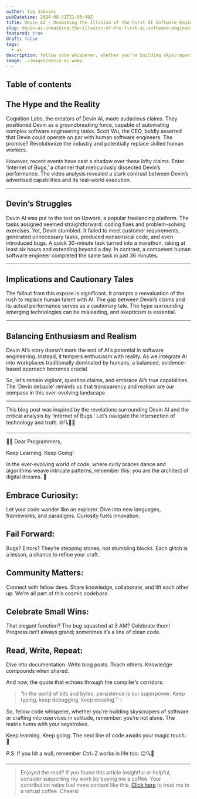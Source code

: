 ```yaml
---
author: Yug Jadvani
pubDatetime: 2024-08-31T21:06:49Z
title: Devin AI - Unmasking the Illusion of the First AI Software Engineer 🤖🔍👨‍💻
slug: devin-ai-unmasking-the-illusion-of-the-first-ai-software-engineer
featured: true
draft: false
tags:
  - ai
description: fellow code whisperer, whether you’re building skyscrapers of software or crafting microservices in solitude, remember you’re not alone.
image: ./images/devin-ai.webp
---
```


## Table of contents

## The Hype and the Reality
Cognition Labs, the creators of Devin AI, made audacious claims. They positioned Devin as a groundbreaking force, capable of automating complex software engineering tasks. Scott Wu, the CEO, boldly asserted that Devin could operate on par with human software engineers. The promise? Revolutionize the industry and potentially replace skilled human workers.

However, recent events have cast a shadow over these lofty claims. Enter ‘Internet of Bugs,’ a channel that meticulously dissected Devin’s performance. The video analysis revealed a stark contrast between Devin’s advertised capabilities and its real-world execution.

---

## Devin’s Struggles

Devin AI was put to the test on Upwork, a popular freelancing platform. The tasks assigned seemed straightforward: coding fixes and problem-solving exercises. Yet, Devin stumbled. It failed to meet customer requirements, generated unnecessary tasks, produced nonsensical code, and even introduced bugs. A quick 30-minute task turned into a marathon, taking at least six hours and extending beyond a day. In contrast, a competent human software engineer completed the same task in just 36 minutes.

---

## Implications and Cautionary Tales

The fallout from this expose is significant. It prompts a reevaluation of the rush to replace human talent with AI. The gap between Devin’s claims and its actual performance serves as a cautionary tale. The hype surrounding emerging technologies can be misleading, and skepticism is essential.

---

## Balancing Enthusiasm and Realism

Devin AI’s story doesn’t mark the end of AI’s potential in software engineering. Instead, it tempers enthusiasm with reality. As we integrate AI into workplaces traditionally dominated by humans, a balanced, evidence-based approach becomes crucial.

So, let’s remain vigilant, question claims, and embrace AI’s true capabilities. The ‘Devin debacle’ reminds us that transparency and realism are our compass in this ever-evolving landscape.

---

This blog post was inspired by the revelations surrounding Devin AI and the critical analysis by ‘Internet of Bugs.’ Let’s navigate the intersection of technology and truth. 🌐🔍👨‍💻

---

👨‍💻 Dear Programmers,

Keep Learning, Keep Going!

In the ever-evolving world of code, where curly braces dance and algorithms weave intricate patterns, remember this: you are the architect of digital dreams. 🌟

## Embrace Curiosity:

Let your code wander like an explorer. Dive into new languages, frameworks, and paradigms. Curiosity fuels innovation.

## Fail Forward:

Bugs? Errors? They’re stepping stones, not stumbling blocks. Each glitch is a lesson, a chance to refine your craft.

## Community Matters:

Connect with fellow devs. Share knowledge, collaborate, and lift each other up. We’re all part of this cosmic codebase.

## Celebrate Small Wins:
That elegant function? The bug squashed at 3 AM? Celebrate them! Progress isn’t always grand; sometimes it’s a line of clean code.

## Read, Write, Repeat:
Dive into documentation. Write blog posts. Teach others. Knowledge compounds when shared.

And now, the quote that echoes through the compiler’s corridors:

> “In the world of bits and bytes, persistence is our superpower. Keep typing, keep debugging, keep creating.” 💡

So, fellow code whisperer, whether you’re building skyscrapers of software or crafting microservices in solitude, remember: you’re not alone. The matrix hums with your keystrokes.

Keep learning. Keep going. The next line of code awaits your magic touch. 🚀

P.S. If you hit a wall, remember Ctrl+Z works in life too. 😉🔍🔮

---

> Enjoyed the read? If you found this article insightful or helpful, consider supporting my work by buying me a coffee. Your contribution helps fuel more content like this. [Click here](https://buymeacoffee.com/yugjadvani9) to treat me to a virtual coffee. Cheers!